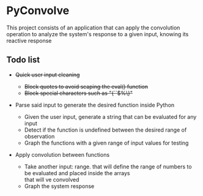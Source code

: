 # PyConvolve
This project consists of an application that can apply the convolution operation to analyze the system's 
response to a given input, knowing its reactive response

## Todo list

* ~~Quick user input cleaning~~
    * ~~Block quotes to avoid scaping the eval() function~~
    * ~~Block special characters such as "{´`$%\\}"~~

* Parse said input to generate the desired function inside Python
    * Given the user input, generate a string that can be evaluated for any input
    * Detect if the function is undefined between the desired range of observation
    * Graph the functions with a given range of input values for testing
* Apply convolution between functions
    * Take another input: range. that will define the range of numbers to be evaluated and placed inside the arrays\
    that will ve convolved
    * Graph the system response
